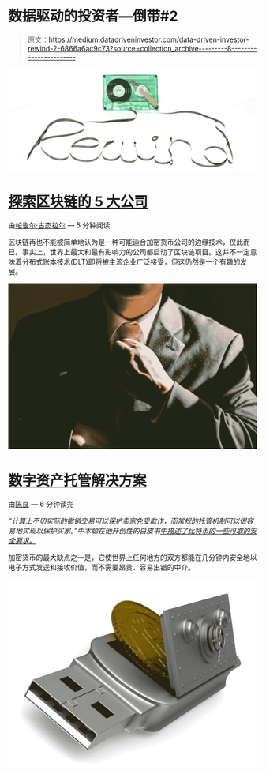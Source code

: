 # 数据驱动的投资者—倒带#2

> 原文：<https://medium.datadriveninvestor.com/data-driven-investor-rewind-2-6866a6ac9c73?source=collection_archive---------8----------------------->

![](img/f82e7523822449280016db130cde01c5.png)

# [探索区块链的 5 大公司](https://medium.com/datadriveninvestor/the-5-largest-companies-exploring-blockchain-e1e62068eeae)

由[帕鲁尔·古杰拉尔](https://medium.com/@pgujral) — 5 分钟阅读

区块链再也不能被简单地认为是一种可能适合加密货币公司的边缘技术，仅此而已。事实上，世界上最大和最有影响力的公司都启动了区块链项目。这并不一定意味着分布式账本技术(DLT)即将被主流企业广泛接受，但这仍然是一个有趣的发展。

![](img/8258da2907baa630c83c3d546f194660.png)

# [数字资产托管解决方案](https://medium.com/datadriveninvestor/escrow-solutions-for-digital-assets-b68f247008e3)

由[陈良](https://medium.com/datadriveninvestor/escrow-solutions-for-digital-assets-b68f247008e3) — 6 分钟读完

*“计算上不切实际的撤销交易可以保护卖家免受欺诈，而常规的托管机制可以很容易地实现以保护买家。”中本聪在他开创性的白皮书[中描述了比特币的一些可取的安全要求。](https://bitcoin.org/bitcoin.pdf)*

加密货币的最大缺点之一是，它使世界上任何地方的双方都能在几分钟内安全地以电子方式发送和接收价值，而不需要昂贵、容易出错的中介。

![](img/c5f9d9451e673220b0e83cf35b626a57.png)